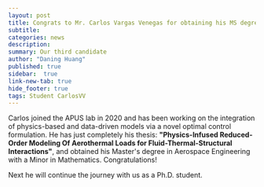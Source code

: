 ```yaml
---
layout: post
title: Congrats to Mr. Carlos Vargas Venegas for obtaining his MS degree!
subtitle:
categories: news
description:
summary: Our third candidate
author: "Daning Huang"
published: true
sidebar:  true
link-new-tab: true
hide_footer: true
tags: Student CarlosVV
---
```


Carlos joined the APUS lab in 2020 and has been working on the integration of physics-based and data-driven models via a novel optimal control formulation.  He has just completely his thesis: **"Physics-Infused Reduced-Order Modeling Of Aerothermal Loads for Fluid-Thermal-Structural Interactions"**, and obtained his Master's degree in Aerospace Engineering with a Minor in Mathematics.  Congratulations!

Next he will continue the journey with us as a Ph.D. student.